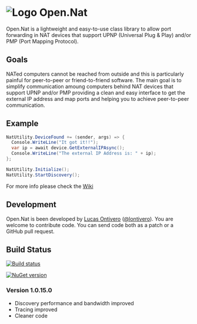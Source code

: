 ![Logo](https://github.com/lontivero/Open.Nat/raw/gh-pages/images/logos/128.jpg)
Open.Nat
======

Open.Nat is a lightweight and easy-to-use class library to allow port forwarding in NAT devices that support  UPNP (Universal Plug & Play) and/or PMP (Port Mapping Protocol). 


Goals
-----
NATed computers cannot be reached from outside and this is particularly painful for peer-to-peer or friend-to-friend software.
The main goal is to simplify communication amoung computers behind NAT devices that support UPNP and/or PMP providing a clean and easy interface to get the external IP address and map ports and helping you to achieve peer-to-peer communication. 


Example
--------


```c#
NatUtility.DeviceFound += (sender, args) => {
  Console.WriteLine("It got it!!");
  var ip = await device.GetExternalIPAsync();
  Console.WriteLine("The external IP Address is: " + ip);
};

NatUtility.Initialize();
NatUtility.StartDiscovery();
```

For more info please check the [Wiki](https://github.com/lontivero/Open.Nat/wiki)

Development
-----------
Open.Nat is been developed by [Lucas Ontivero](http://geeks.ms/blogs/lontivero) ([@lontivero](http://twitter.com/lontivero)). You are welcome to contribute code. You can send code both as a patch or a GitHub pull request. 

Build Status
------------

[![Build status](https://ci.appveyor.com/api/projects/status/dadcbt26mrlri8cg)](https://ci.appveyor.com/project/lontivero/open-nat)

[![NuGet version](https://badge.fury.io/nu/open.nat.png)](http://badge.fury.io/nu/open.nat)

### Version 1.0.15.0
  *  Discovery performance and bandwidth improved
  *  Tracing improved
  *  Cleaner code


